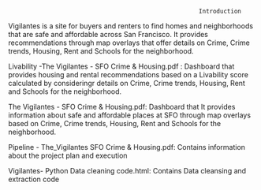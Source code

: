 
                                                          Introduction

Vigilantes is a site for buyers and renters to find homes and neighborhoods that are safe and affordable across San Francisco. It provides recommendations through map overlays that offer details on Crime, Crime trends, Housing, Rent and Schools for the neighborhood.

Livability -The Vigilantes - SFO Crime & Housing.pdf :
Dashboard that provides housing and rental recommendations based on a Livability score calculated by consideringr details on Crime, Crime trends, Housing, Rent and Schools for the neighborhood.

The Vigilantes - SFO Crime & Housing.pdf:
Dashboard that  It provides information about safe and affordable places at SFO through map overlays based on Crime, Crime trends, Housing, Rent and Schools for the neighborhood.

Pipeline - The_Vigilantes SFO Crime & Housing.pdf:
Contains information about the project plan and execution

Vigilantes- Python Data cleaning code.html:
Contains Data cleansing and extraction code 



